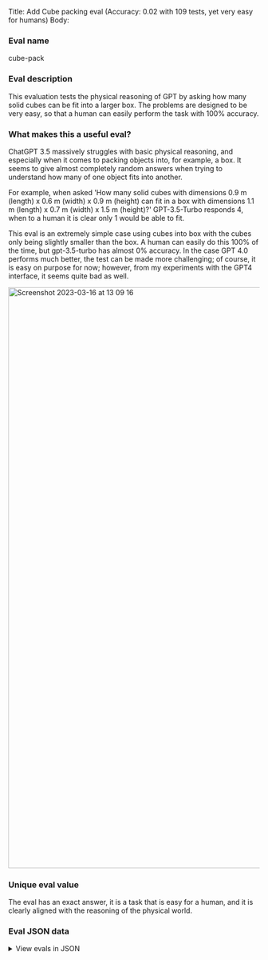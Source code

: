 Title: Add Cube packing eval (Accuracy: 0.02 with 109 tests, yet very easy for humans)
Body:

### Eval name

cube-pack

### Eval description

This evaluation tests the physical reasoning of GPT by asking how many solid cubes can be fit into a larger box. The
problems are designed to be very easy, so that a human can easily perform the task with 100% accuracy.

### What makes this a useful eval?

ChatGPT 3.5 massively struggles with basic physical reasoning, and especially when it comes to packing objects into, for
example, a box. It seems to give almost completely random answers when trying to understand how many of one object fits
into another.

For example, when asked 'How many solid cubes with dimensions 0.9 m (length) x 0.6 m (width) x 0.9 m (height) can fit in
a box with dimensions 1.1 m (length) x 0.7 m (width) x 1.5 m (height)?' GPT-3.5-Turbo responds 4, when to a human it is
clear only 1 would be able to fit.

This eval is an extremely simple case using cubes into box with the cubes only being slightly smaller than the box. A
human can easily do this 100% of the time, but gpt-3.5-turbo has almost 0% accuracy. In the case GPT 4.0 performs much
better, the test can be made more challenging; of course, it is easy on purpose for now; however, from my experiments with
the GPT4 interface, it seems quite bad as well.



<img width="1162" alt="Screenshot 2023-03-16 at 13 09 16" src="https://user-images.githubusercontent.com/122287282/225613251-6ddeefec-94ae-4517-9c2e-bbf1aa4bc503.png">

### Unique eval value

The eval has an exact answer, it is a task that is easy for a human, and it is clearly aligned with the reasoning of the
physical world.

### Eval JSON data

<details>

  <summary>View evals in JSON</summary>

### Eval

  ```jsonl

{"input": [{"role": "system", "content": "You are a helpful assistant"}, {"role": "user", "content":"How many solid cubes with dimensions 1.0 m (length) x 1.0 m (width) x 0.6 m (height) can fit in a box with dimensions 0.6 m (length) x 1.8 m (width) x 2.1 m (height)? You should only reply the answer. The answer should be in the form 'N cubes.', where N is the number of cubes that fit in the box."}], "ideal": "2 cube"}

{"input": [{"role": "system", "content": "You are a helpful assistant"}, {"role": "user", "content":"How many solid cubes with dimensions 0.5 m (length) x 0.8 m (width) x 0.6 m (height) can fit in a box with dimensions 0.5 m (length) x 0.8 m (width) x 2.0 m (height)? You should only reply the answer. The answer should be in the form 'N cubes.', where N is the number of cubes that fit in the box."}], "ideal": "3 cube"}

{"input": [{"role": "system", "content": "You are a helpful assistant"}, {"role": "user", "content":"How many solid cubes with dimensions 0.7 m (length) x 0.8 m (width) x 1.0 m (height) can fit in a box with dimensions 0.9 m (length) x 1.7 m (width) x 1.5 m (height)? You should only reply the answer. The answer should be in the form 'N cubes.', where N is the number of cubes that fit in the box."}], "ideal": "3 cube"}

{"input": [{"role": "system", "content": "You are a helpful assistant"}, {"role": "user", "content":"How many solid cubes with dimensions 0.7 m (length) x 1.0 m (width) x 0.8 m (height) can fit in a box with dimensions 0.8 m (length) x 1.6 m (width) x 2.1 m (height)? You should only reply the answer. The answer should be in the form 'N cubes.', where N is the number of cubes that fit in the box."}], "ideal": "4 cube"}

{"input": [{"role": "system", "content": "You are a helpful assistant"}, {"role": "user", "content":"How many solid cubes with dimensions 0.7 m (length) x 0.2 m (width) x 1.1 m (height) can fit in a box with dimensions 0.3 m (length) x 0.9 m (width) x 1.5 m (height)? You should only reply the answer. The answer should be in the form 'N cubes.', where N is the number of cubes that fit in the box."}], "ideal": "1 cube"}

 ```

</details>


